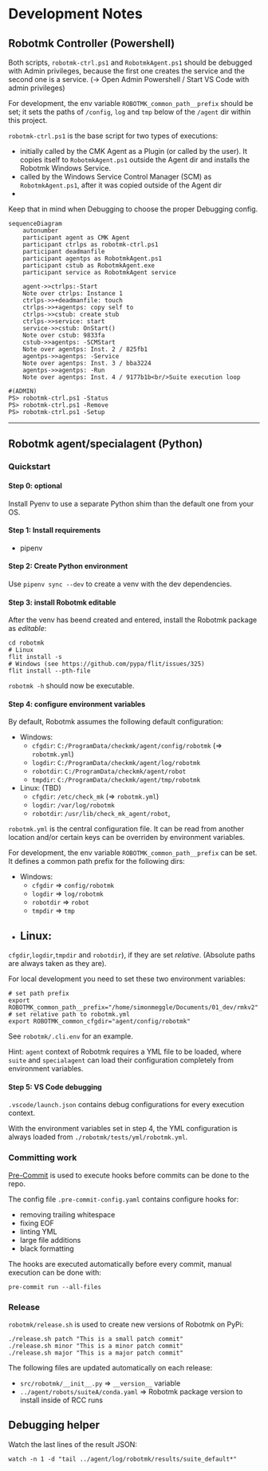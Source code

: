 # Development Notes

## Robotmk Controller (Powershell)

Both scripts, `robotmk-ctrl.ps1` and `RobotmkAgent.ps1` should be debugged with Admin privileges, because the first one creates the service and the second one is a service. (-> Open Admin Powershell / Start VS Code with admin privileges)

For development, the env variable `ROBOTMK_common_path__prefix` should be set; it sets the paths of `/config`, `log` and `tmp` below of the `/agent` dir within this project.

`robotmk-ctrl.ps1` is the base script for two types of executions:
- initially called by the CMK Agent as a Plugin (or called by the user). It copies itself to `RobotmkAgent.ps1` outside the Agent dir and installs the Robotmk Windows Service.
- called by the Windows Service Control Manager (SCM) as `RobotmkAgent.ps1`, after it was copied outside of the Agent dir
-
Keep that in mind when Debugging to choose the proper Debugging config.

```mermaid
sequenceDiagram
    autonumber
    participant agent as CMK Agent
    participant ctrlps as robotmk-ctrl.ps1
    participant deadmanfile
    participant agentps as RobotmkAgent.ps1
    participant cstub as RobotmkAgent.exe
    participant service as RobotmkAgent service

    agent->>ctrlps:-Start
    Note over ctrlps: Instance 1
    ctrlps->>+deadmanfile: touch
    ctrlps->>+agentps: copy self to
    ctrlps->>cstub: create stub
    ctrlps->>service: start
    service->>cstub: OnStart()
    Note over cstub: 9833fa
    cstub->>agentps: -SCMStart
    Note over agentps: Inst. 2 / 825fb1
    agentps->>agentps: -Service
    Note over agentps: Inst. 3 / bba3224
    agentps->>agentps: -Run
    Note over agentps: Inst. 4 / 9177b1b<br/>Suite execution loop
```

```
#(ADMIN)
PS> robotmk-ctrl.ps1 -Status
PS> robotmk-ctrl.ps1 -Remove
PS> robotmk-ctrl.ps1 -Setup
```


---


## Robotmk agent/specialagent (Python)

### Quickstart

#### Step 0: optional

Install Pyenv to use a separate Python shim than the default one from your OS.

#### Step 1: Install requirements

- pipenv


#### Step 2: Create Python environment

Use `pipenv sync --dev` to create a venv with the dev dependencies.

#### Step 3: install Robotmk editable

After the venv has beend created and entered, install the Robotmk package as *editable*:

```
cd robotmk
# Linux
flit install -s
# Windows (see https://github.com/pypa/flit/issues/325)
flit install --pth-file
```

`robotmk -h` should now be executable.

#### Step 4: configure environment variables

By default, Robotmk assumes the following default configuration:
- Windows:
  - `cfgdir`: `C:/ProgramData/checkmk/agent/config/robotmk` (=> `robotmk.yml`)
  - `logdir`: `C:/ProgramData/checkmk/agent/log/robotmk`
  - `robotdir`: `C:/ProgramData/checkmk/agent/robot`
  - `tmpdir`: `C:/ProgramData/checkmk/agent/tmp/robotmk`
- Linux: (TBD)
  - `cfgdir`: `/etc/check_mk` (=> `robotmk.yml`)
  - `logdir`: `/var/log/robotmk`
  - `robotdir`: `/usr/lib/check_mk_agent/robot`,

`robotmk.yml` is the central configuration file. It can be read from another location and/or certain keys can be overriden by environment variables.

For development, the env variable `ROBOTMK_common_path__prefix` can be set. It defines a common path prefix for the following dirs:

- Windows:
  -  `cfgdir` => `config/robotmk`
  -  `logdir` => `log/robotmk`
  -  `robotdir` => `robot`
  -  `tmpdir` => `tmp`
- Linux:
  -
 `cfgdir`,`logdir`,`tmpdir` and `robotdir`), if they are set *relative*. (Absolute paths are always taken as they are).

For local development you need to set these two environment variables:

```
# set path prefix
export ROBOTMK_common_path__prefix="/home/simonmeggle/Documents/01_dev/rmkv2"
# set relative path to robotmk.yml
export ROBOTMK_common_cfgdir="agent/config/robotmk"
```

See `robotmk/.cli.env` for an example.

Hint: `agent` context of Robotmk requires a YML file to be loaded, where `suite` and `specialagent` can load their configuration completely from environment variables.

#### Step 5: VS Code debugging

`.vscode/launch.json` contains debug configurations for every execution context.

With the environment variables set in step 4, the YML configuration is always loaded from `./robotmk/tests/yml/robotmk.yml`.

### Committing work

[Pre-Commit](https://pre-commit.com) is used to execute hooks before commits can be done to the repo.

The config file `.pre-commit-config.yaml` contains configure hooks for:

- removing trailing whitespace
- fixing EOF
- linting YML
- large file additions
- black formatting


The hooks are executed automatically before every commit, manual execution can be done with:

    pre-commit run --all-files

### Release

`robotmk/release.sh` is used to create new versions of Robotmk on PyPi:

```
./release.sh patch "This is a small patch commit"
./release.sh minor "This is a minor patch commit"
./release.sh major "This is a major patch commit"

```

The following files are updated automatically on each release:

- `src/robotmk/__init__.py` => `__version__` variable
- `../agent/robots/suiteA/conda.yaml` => Robotmk package version to install inside of RCC runs


## Debugging helper

Watch the last lines of the result JSON:
```
watch -n 1 -d "tail ../agent/log/robotmk/results/suite_default*"
```
